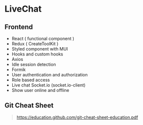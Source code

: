 # LiveChat

## Frontend
  - React ( functional component )
  - Redux ( CreateToolKit )
  - Styled component with MUI
  - Hooks and custom hooks
  - Axios
  - Idle session detection
  - Formik
  - User authentication and authorization
  - Role based access
  - Live chat Socket.io (socket.io-client)
  - Show user online and offline
  

## Git Cheat Sheet
> https://education.github.com/git-cheat-sheet-education.pdf
    
    
